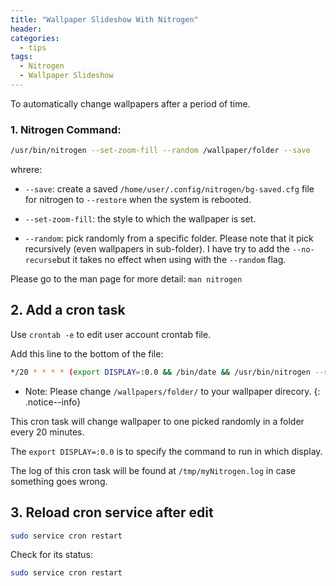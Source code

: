```yaml
---
title: "Wallpaper Slideshow With Nitrogen"
header:
categories:
  - tips
tags:
  - Nitrogen
  - Wallpaper Slideshow
---
```


To automatically change wallpapers after a period of time.

### 1. Nitrogen Command:
```bash
/usr/bin/nitrogen --set-zoom-fill --random /wallpaper/folder --save
```
whrere:

* `--save`: create a saved `/home/user/.config/nitrogen/bg-saved.cfg` file for nitrogen to `--restore` when the system is rebooted. 

* `--set-zoom-fill`: the style to which the wallpaper is set.

* `--random`: pick randomly from a specific folder. Please note that it pick recursively (even wallpapers in sub-folder). I have try to add the `--no-recurse`but it takes no effect when using with the `--random` flag.

Please go to the man page for more detail: `man nitrogen`

## 2. Add a cron task

Use `crontab -e` to edit user account crontab file. 

Add this line to the bottom of the file:
```bash
*/20 * * * * (export DISPLAY=:0.0 && /bin/date && /usr/bin/nitrogen --set-zoom-fill --random /wallpapers/folder/ --save) > /tmp/myNitrogen.log 2>&1
```

* Note: Please change `/wallpapers/folder/` to your wallpaper direcory.
{: .notice--info}

This cron task will change wallpaper to one picked randomly in a folder every 20 minutes. 

The `export DISPLAY=:0.0` is to specify the command to run in which display.

The log of this cron task will be found at `/tmp/myNitrogen.log` in case something goes wrong.

## 3. Reload cron service after edit
```bash
sudo service cron restart
```
Check for its status:
```bash
sudo service cron restart
```